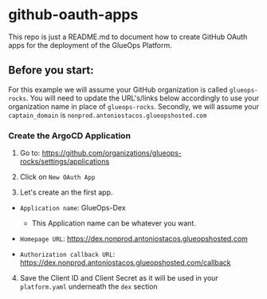 # github-oauth-apps

This repo is just a README.md to document how to create GitHub OAuth apps for the deployment of the GlueOps Platform. 

## Before you start:

For this example we will assume your GitHub organization is called `glueops-rocks`. You will need to update the URL's/links below accordingly to use your organization name in place of `glueops-rocks`. Secondly, we will assume your `captain_domain` is `nonprod.antoniostacos.glueopshosted.com`

### Create the ArgoCD Application

1. Go to: https://github.com/organizations/glueops-rocks/settings/applications

2. Click on `New OAuth App`
3. Let's create an the first app.

- `Application name`: GlueOps-Dex
  - This Application name can be whatever you want.

- `Homepage URL`: https://dex.nonprod.antoniostacos.glueopshosted.com
  

- `Authorization callback URL`: https://dex.nonprod.antoniostacos.glueopshosted.com/callback

4. Save the Client ID and Client Secret as it will be used in your `platform.yaml` underneath the `dex` section
